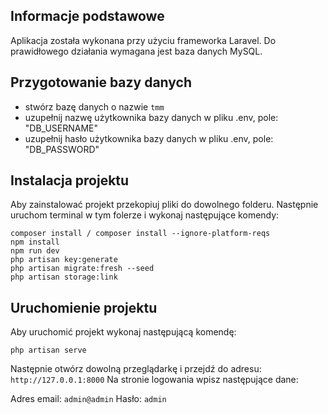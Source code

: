 ## Informacje podstawowe

Aplikacja została wykonana przy użyciu frameworka Laravel.
Do prawidłowego działania wymagana jest baza danych MySQL.

## Przygotowanie bazy danych

-   stwórz bazę danych o nazwie `tmm`
-   uzupełnij nazwę użytkownika bazy danych w pliku .env, pole: "DB_USERNAME"
-   uzupełnij hasło użytkownika bazy danych w pliku .env, pole: "DB_PASSWORD"

## Instalacja projektu

Aby zainstalować projekt przekopiuj pliki do dowolnego folderu.
Następnie uruchom terminal w tym folerze i wykonaj następujące komendy:

```
composer install / composer install --ignore-platform-reqs
npm install
npm run dev
php artisan key:generate
php artisan migrate:fresh --seed
php artisan storage:link
```

## Uruchomienie projektu

Aby uruchomić projekt wykonaj następującą komendę:

```
php artisan serve
```

Następnie otwórz dowolną przeglądarkę i przejdź do adresu: `http://127.0.0.1:8000`
Na stronie logowania wpisz następujące dane:

Adres email: `admin@admin`
Hasło: `admin`
